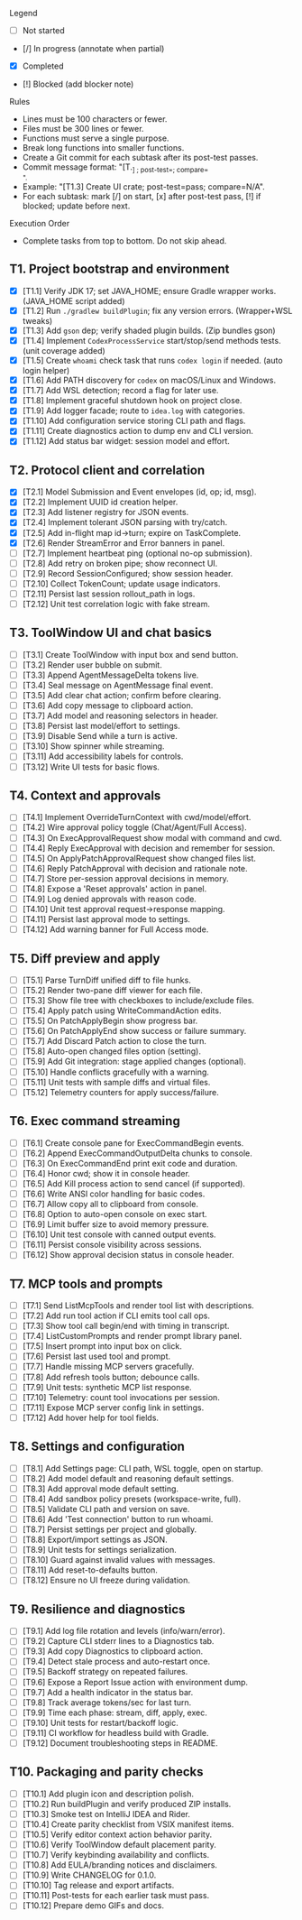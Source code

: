 Legend
- [ ] Not started
- [/] In progress (annotate when partial)
- [x] Completed
- [!] Blocked (add blocker note)

Rules
- Lines must be 100 characters or fewer.
- Files must be 300 lines or fewer.
- Functions must serve a single purpose.
- Break long functions into smaller functions.
- Create a Git commit for each subtask after its post-test passes.
- Commit message format: "[T<task>.<sub>] <short>; post-test=<pass>; compare=<summary>".
- Example: "[T1.3] Create UI crate; post-test=pass; compare=N/A".
- For each subtask: mark [/] on start, [x] after post-test pass, [!] if blocked; update before next.


Execution Order
- Complete tasks from top to bottom. Do not skip ahead.

## T1. Project bootstrap and environment
- [x] [T1.1] Verify JDK 17; set JAVA_HOME; ensure Gradle wrapper works. (JAVA_HOME script added)
- [x] [T1.2] Run `./gradlew buildPlugin`; fix any version errors. (Wrapper+WSL tweaks)
- [x] [T1.3] Add `gson` dep; verify shaded plugin builds. (Zip bundles gson)
- [x] [T1.4] Implement `CodexProcessService` start/stop/send methods tests. (unit coverage added)
- [x] [T1.5] Create `whoami` check task that runs `codex login` if needed. (auto login helper)
- [x] [T1.6] Add PATH discovery for `codex` on macOS/Linux and Windows.
- [x] [T1.7] Add WSL detection; record a flag for later use.
- [x] [T1.8] Implement graceful shutdown hook on project close.
- [x] [T1.9] Add logger facade; route to `idea.log` with categories.
- [x] [T1.10] Add configuration service storing CLI path and flags.
- [x] [T1.11] Create diagnostics action to dump env and CLI version.
- [x] [T1.12] Add status bar widget: session model and effort.

## T2. Protocol client and correlation
- [x] [T2.1] Model Submission and Event envelopes (id, op; id, msg).
- [x] [T2.2] Implement UUID id creation helper.
- [x] [T2.3] Add listener registry for JSON events.
- [x] [T2.4] Implement tolerant JSON parsing with try/catch.
- [x] [T2.5] Add in-flight map id→turn; expire on TaskComplete.
- [x] [T2.6] Render StreamError and Error banners in panel.
- [ ] [T2.7] Implement heartbeat ping (optional no-op submission).
- [ ] [T2.8] Add retry on broken pipe; show reconnect UI.
- [ ] [T2.9] Record SessionConfigured; show session header.
- [ ] [T2.10] Collect TokenCount; update usage indicators.
- [ ] [T2.11] Persist last session rollout_path in logs.
- [ ] [T2.12] Unit test correlation logic with fake stream.

## T3. ToolWindow UI and chat basics
- [ ] [T3.1] Create ToolWindow with input box and send button.
- [ ] [T3.2] Render user bubble on submit.
- [ ] [T3.3] Append AgentMessageDelta tokens live.
- [ ] [T3.4] Seal message on AgentMessage final event.
- [ ] [T3.5] Add clear chat action; confirm before clearing.
- [ ] [T3.6] Add copy message to clipboard action.
- [ ] [T3.7] Add model and reasoning selectors in header.
- [ ] [T3.8] Persist last model/effort to settings.
- [ ] [T3.9] Disable Send while a turn is active.
- [ ] [T3.10] Show spinner while streaming.
- [ ] [T3.11] Add accessibility labels for controls.
- [ ] [T3.12] Write UI tests for basic flows.

## T4. Context and approvals
- [ ] [T4.1] Implement OverrideTurnContext with cwd/model/effort.
- [ ] [T4.2] Wire approval policy toggle (Chat/Agent/Full Access).
- [ ] [T4.3] On ExecApprovalRequest show modal with command and cwd.
- [ ] [T4.4] Reply ExecApproval with decision and remember for session.
- [ ] [T4.5] On ApplyPatchApprovalRequest show changed files list.
- [ ] [T4.6] Reply PatchApproval with decision and rationale note.
- [ ] [T4.7] Store per-session approval decisions in memory.
- [ ] [T4.8] Expose a 'Reset approvals' action in panel.
- [ ] [T4.9] Log denied approvals with reason code.
- [ ] [T4.10] Unit test approval request→response mapping.
- [ ] [T4.11] Persist last approval mode to settings.
- [ ] [T4.12] Add warning banner for Full Access mode.

## T5. Diff preview and apply
- [ ] [T5.1] Parse TurnDiff unified diff to file hunks.
- [ ] [T5.2] Render two-pane diff viewer for each file.
- [ ] [T5.3] Show file tree with checkboxes to include/exclude files.
- [ ] [T5.4] Apply patch using WriteCommandAction edits.
- [ ] [T5.5] On PatchApplyBegin show progress bar.
- [ ] [T5.6] On PatchApplyEnd show success or failure summary.
- [ ] [T5.7] Add Discard Patch action to close the turn.
- [ ] [T5.8] Auto-open changed files option (setting).
- [ ] [T5.9] Add Git integration: stage applied changes (optional).
- [ ] [T5.10] Handle conflicts gracefully with a warning.
- [ ] [T5.11] Unit tests with sample diffs and virtual files.
- [ ] [T5.12] Telemetry counters for apply success/failure.

## T6. Exec command streaming
- [ ] [T6.1] Create console pane for ExecCommandBegin events.
- [ ] [T6.2] Append ExecCommandOutputDelta chunks to console.
- [ ] [T6.3] On ExecCommandEnd print exit code and duration.
- [ ] [T6.4] Honor cwd; show it in console header.
- [ ] [T6.5] Add Kill process action to send cancel (if supported).
- [ ] [T6.6] Write ANSI color handling for basic codes.
- [ ] [T6.7] Allow copy all to clipboard from console.
- [ ] [T6.8] Option to auto-open console on exec start.
- [ ] [T6.9] Limit buffer size to avoid memory pressure.
- [ ] [T6.10] Unit test console with canned output events.
- [ ] [T6.11] Persist console visibility across sessions.
- [ ] [T6.12] Show approval decision status in console header.

## T7. MCP tools and prompts
- [ ] [T7.1] Send ListMcpTools and render tool list with descriptions.
- [ ] [T7.2] Add run tool action if CLI emits tool call ops.
- [ ] [T7.3] Show tool call begin/end with timing in transcript.
- [ ] [T7.4] ListCustomPrompts and render prompt library panel.
- [ ] [T7.5] Insert prompt into input box on click.
- [ ] [T7.6] Persist last used tool and prompt.
- [ ] [T7.7] Handle missing MCP servers gracefully.
- [ ] [T7.8] Add refresh tools button; debounce calls.
- [ ] [T7.9] Unit tests: synthetic MCP list response.
- [ ] [T7.10] Telemetry: count tool invocations per session.
- [ ] [T7.11] Expose MCP server config link in settings.
- [ ] [T7.12] Add hover help for tool fields.

## T8. Settings and configuration
- [ ] [T8.1] Add Settings page: CLI path, WSL toggle, open on startup.
- [ ] [T8.2] Add model default and reasoning default settings.
- [ ] [T8.3] Add approval mode default setting.
- [ ] [T8.4] Add sandbox policy presets (workspace-write, full).
- [ ] [T8.5] Validate CLI path and version on save.
- [ ] [T8.6] Add 'Test connection' button to run whoami.
- [ ] [T8.7] Persist settings per project and globally.
- [ ] [T8.8] Export/import settings as JSON.
- [ ] [T8.9] Unit tests for settings serialization.
- [ ] [T8.10] Guard against invalid values with messages.
- [ ] [T8.11] Add reset-to-defaults button.
- [ ] [T8.12] Ensure no UI freeze during validation.

## T9. Resilience and diagnostics
- [ ] [T9.1] Add log file rotation and levels (info/warn/error).
- [ ] [T9.2] Capture CLI stderr lines to a Diagnostics tab.
- [ ] [T9.3] Add copy Diagnostics to clipboard action.
- [ ] [T9.4] Detect stale process and auto-restart once.
- [ ] [T9.5] Backoff strategy on repeated failures.
- [ ] [T9.6] Expose a Report Issue action with environment dump.
- [ ] [T9.7] Add a health indicator in the status bar.
- [ ] [T9.8] Track average tokens/sec for last turn.
- [ ] [T9.9] Time each phase: stream, diff, apply, exec.
- [ ] [T9.10] Unit tests for restart/backoff logic.
- [ ] [T9.11] CI workflow for headless build with Gradle.
- [ ] [T9.12] Document troubleshooting steps in README.

## T10. Packaging and parity checks
- [ ] [T10.1] Add plugin icon and description polish.
- [ ] [T10.2] Run buildPlugin and verify produced ZIP installs.
- [ ] [T10.3] Smoke test on IntelliJ IDEA and Rider.
- [ ] [T10.4] Create parity checklist from VSIX manifest items.
- [ ] [T10.5] Verify editor context action behavior parity.
- [ ] [T10.6] Verify ToolWindow default placement parity.
- [ ] [T10.7] Verify keybinding availability and conflicts.
- [ ] [T10.8] Add EULA/branding notices and disclaimers.
- [ ] [T10.9] Write CHANGELOG for 0.1.0.
- [ ] [T10.10] Tag release and export artifacts.
- [ ] [T10.11] Post-tests for each earlier task must pass.
- [ ] [T10.12] Prepare demo GIFs and docs.
